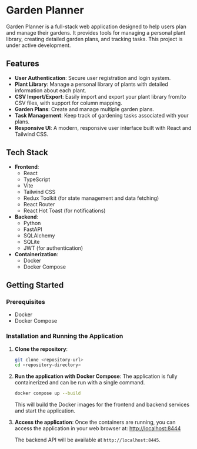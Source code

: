 # Garden Planner

Garden Planner is a full-stack web application designed to help users plan and manage their gardens. It provides tools for managing a personal plant library, creating detailed garden plans, and tracking tasks. This project is under active development.

## Features

*   **User Authentication**: Secure user registration and login system.
*   **Plant Library**: Manage a personal library of plants with detailed information about each plant.
*   **CSV Import/Export**: Easily import and export your plant library from/to CSV files, with support for column mapping.
*   **Garden Plans**: Create and manage multiple garden plans.
*   **Task Management**: Keep track of gardening tasks associated with your plans.
*   **Responsive UI**: A modern, responsive user interface built with React and Tailwind CSS.

## Tech Stack

*   **Frontend**:
    *   React
    *   TypeScript
    *   Vite
    *   Tailwind CSS
    *   Redux Toolkit (for state management and data fetching)
    *   React Router
    *   React Hot Toast (for notifications)
*   **Backend**:
    *   Python
    *   FastAPI
    *   SQLAlchemy
    *   SQLite
    *   JWT (for authentication)
*   **Containerization**:
    *   Docker
    *   Docker Compose

## Getting Started

### Prerequisites

*   Docker
*   Docker Compose

### Installation and Running the Application

1.  **Clone the repository**:
    ```sh
    git clone <repository-url>
    cd <repository-directory>
    ```

2.  **Run the application with Docker Compose**:
    The application is fully containerized and can be run with a single command.

    ```sh
    docker compose up --build
    ```

    This will build the Docker images for the frontend and backend services and start the application.

3.  **Access the application**:
    Once the containers are running, you can access the application in your web browser at:
    [http://localhost:8444](http://localhost:8444)

    The backend API will be available at `http://localhost:8445`.
